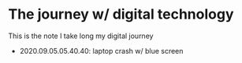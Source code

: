 # The journey w/ digital technology

This is the note I take long my digital journey

- 2020.09.05.05.40.40: laptop crash w/ blue screen
